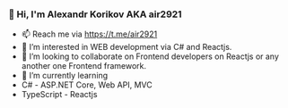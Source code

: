 ### 👋 Hi, I'm Alexandr Korikov AKA air2921
- 📫 Reach me via https://t.me/air2921
- 👀 I’m interested in WEB development via C# and Reactjs.
- 👯 I’m looking to collaborate on Frontend developers on Reactjs or any another one Frontend framework.
- 🌱 I’m currently learning 
- C# - ASP.NET Core, Web API, MVC
- TypeScript - Reactjs
